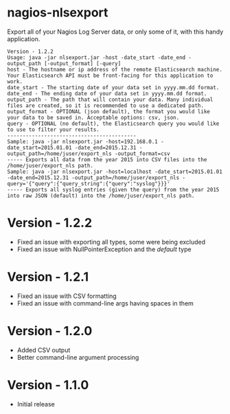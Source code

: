 # nagios-nlsexport
Export all of your Nagios Log Server data, or only some of it, with this handy application.
```
Version - 1.2.2
Usage: java -jar nlsexport.jar -host -date_start -date_end -output_path [-output_format] [-query]
host - The hostname or ip address of the remote Elasticsearch machine. Your Elasticsearch API must be front-facing for this application to work.
date_start - The starting date of your data set in yyyy.mm.dd format.
date_end - The ending date of your data set in yyyy.mm.dd format.
output_path - The path that will contain your data. Many individual files are created, so it is recommended to use a dedicated path.
output_format - OPTIONAL (json default), the format you would like your data to be saved in. Acceptable options: csv, json.
query - OPTIONAL (no default), the Elasticsearch query you would like to use to filter your results.
------------------------------------------
Sample: java -jar nlsexport.jar -host=192.168.0.1 -date_start=2015.01.01 -date_end=2015.12.31 -output_path=/home/juser/export_nls -output_format=csv
----- Exports all data from the year 2015 into CSV files into the /home/juser/export_nls path.
Sample: java -jar nlsexport.jar -host=localhost -date_start=2015.01.01 -date_end=2015.12.31 -output_path=/home/juser/export_nls -query='{"query":{"query_string":{"query":"syslog"}}}'
----- Exports all syslog entries (given the query) from the year 2015 into raw JSON (default) into the /home/juser/export_nls path.

```
# Version - 1.2.2
* Fixed an issue with exporting all types, some were being excluded
* Fixed an issue with NullPointerException and the _default_ type

# Version - 1.2.1
* Fixed an issue with CSV formatting
* Fixed an issue with command-line args having spaces in them

# Version - 1.2.0
* Added CSV output
* Better command-line argument processing

# Version - 1.1.0
* Initial release
